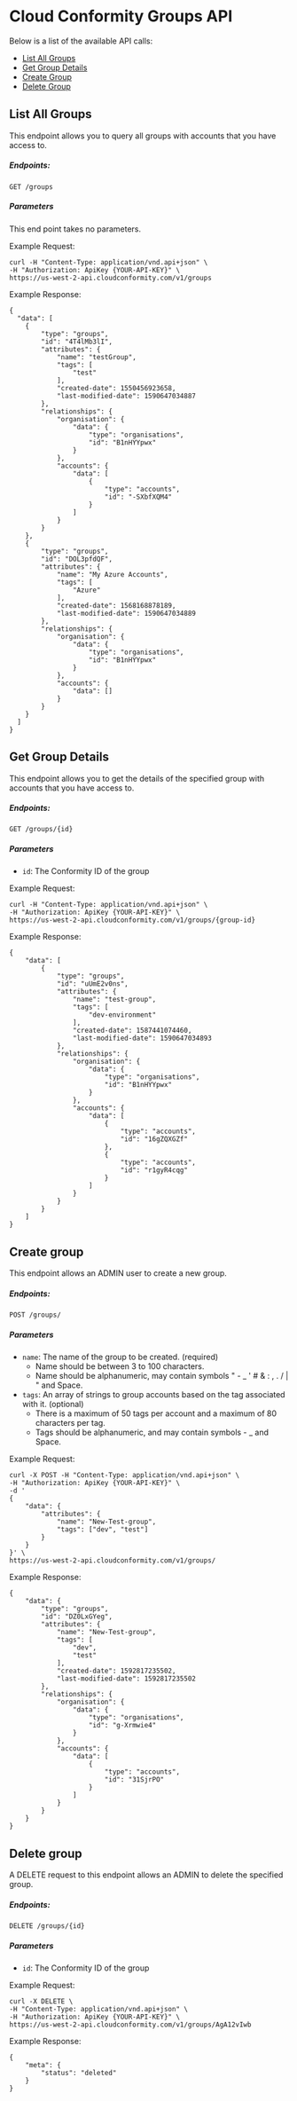 # Cloud Conformity Groups API

Below is a list of the available API calls:

- [List All Groups](#list-all-groups)
- [Get Group Details](#get-group-details)
- [Create Group](#create-group)
- [Delete Group](#delete-group)

## List All Groups

This endpoint allows you to query all groups with accounts that you have access to.

##### Endpoints:

`GET /groups`

##### Parameters

This end point takes no parameters.

Example Request:

```
curl -H "Content-Type: application/vnd.api+json" \
-H "Authorization: ApiKey {YOUR-API-KEY}" \
https://us-west-2-api.cloudconformity.com/v1/groups
```

Example Response:

```
{
  "data": [
    {
        "type": "groups",
        "id": "4T4lMb3lI",
        "attributes": {
            "name": "testGroup",
            "tags": [
                "test"
            ],
            "created-date": 1550456923658,
            "last-modified-date": 1590647034887
        },
        "relationships": {
            "organisation": {
                "data": {
                    "type": "organisations",
                    "id": "B1nHYYpwx"
                }
            },
            "accounts": {
                "data": [
                    {
                        "type": "accounts",
                        "id": "-SXbfXQM4"
                    }
                ]
            }
        }
    },
    {
        "type": "groups",
        "id": "DOL3pfdQF",
        "attributes": {
            "name": "My Azure Accounts",
            "tags": [
                "Azure"
            ],
            "created-date": 1568168878189,
            "last-modified-date": 1590647034889
        },
        "relationships": {
            "organisation": {
                "data": {
                    "type": "organisations",
                    "id": "B1nHYYpwx"
                }
            },
            "accounts": {
                "data": []
            }
        }
    }
  ]
}
```

## Get Group Details

This endpoint allows you to get the details of the specified group with accounts that you have access to.

##### Endpoints:

`GET /groups/{id}`

##### Parameters

- `id`: The Conformity ID of the group

Example Request:

```
curl -H "Content-Type: application/vnd.api+json" \
-H "Authorization: ApiKey {YOUR-API-KEY}" \
https://us-west-2-api.cloudconformity.com/v1/groups/{group-id}
```

Example Response:

```
{
    "data": [
        {
            "type": "groups",
            "id": "uUmE2v0ns",
            "attributes": {
                "name": "test-group",
                "tags": [
                    "dev-environment"
                ],
                "created-date": 1587441074460,
                "last-modified-date": 1590647034893
            },
            "relationships": {
                "organisation": {
                    "data": {
                        "type": "organisations",
                        "id": "B1nHYYpwx"
                    }
                },
                "accounts": {
                    "data": [
                        {
                            "type": "accounts",
                            "id": "16gZQXGZf"
                        },
                        {
                            "type": "accounts",
                            "id": "r1gyR4cqg"
                        }
                    ]
                }
            }
        }
    ]
}
```

## Create group

This endpoint allows an ADMIN user to create a new group.

##### Endpoints:

`POST /groups/`

##### Parameters

- `name`: The name of the group to be created. (required)
  - Name should be between 3 to 100 characters.
  - Name should be alphanumeric, may contain symbols \" - \_ ' # & : , . / | \" and Space.
- `tags`: An array of strings to group accounts based on the tag associated with it. (optional)
  - There is a maximum of 50 tags per account and a maximum of 80 characters per tag.
  - Tags should be alphanumeric, and may contain symbols - \_ and Space.

Example Request:

```
curl -X POST -H "Content-Type: application/vnd.api+json" \
-H "Authorization: ApiKey {YOUR-API-KEY}" \
-d '
{
    "data": {
        "attributes": {
            "name": "New-Test-group",
            "tags": ["dev", "test"]
        }
    }
}' \
https://us-west-2-api.cloudconformity.com/v1/groups/
```

Example Response:

```
{
    "data": {
        "type": "groups",
        "id": "DZ0LxGYeg",
        "attributes": {
            "name": "New-Test-group",
            "tags": [
                "dev",
                "test"
            ],
            "created-date": 1592817235502,
            "last-modified-date": 1592817235502
        },
        "relationships": {
            "organisation": {
                "data": {
                    "type": "organisations",
                    "id": "g-Xrmwie4"
                }
            },
            "accounts": {
                "data": [
                    {
                        "type": "accounts",
                        "id": "31SjrPO"
                    }
                ]
            }
        }
    }
}
```

## Delete group

A DELETE request to this endpoint allows an ADMIN to delete the specified group.

##### Endpoints:

`DELETE /groups/{id}`

##### Parameters

- `id`: The Conformity ID of the group

Example Request:

```
curl -X DELETE \
-H "Content-Type: application/vnd.api+json" \
-H "Authorization: ApiKey {YOUR-API-KEY}" \
https://us-west-2-api.cloudconformity.com/v1/groups/AgA12vIwb
```

Example Response:

```
{
    "meta": {
        "status": "deleted"
    }
}
```
